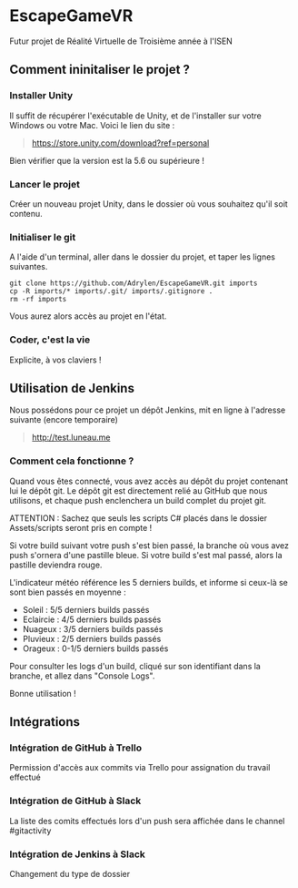# EscapeGameVR

Futur projet de Réalité Virtuelle de Troisième année à l'ISEN

## Comment ininitaliser le projet ?

### Installer Unity

Il suffit de récupérer l'exécutable de Unity, et de l'installer sur votre Windows ou votre Mac.
Voici le lien du site : 
> https://store.unity.com/download?ref=personal

Bien vérifier que la version est la 5.6 ou supérieure !

### Lancer le projet

Créer un nouveau projet Unity, dans le dossier où vous souhaitez qu'il soit contenu.

### Initialiser le git

A l'aide d'un terminal, aller dans le dossier du projet, et taper les lignes suivantes.

```
git clone https://github.com/Adrylen/EscapeGameVR.git imports
cp -R imports/* imports/.git/ imports/.gitignore .
rm -rf imports
```

Vous aurez alors accès au projet en l'état.

### Coder, c'est la vie

Explicite, à vos claviers !

## Utilisation de Jenkins

Nous possédons pour ce projet un dépôt Jenkins, mit en ligne à l'adresse suivante (encore temporaire)

> http://test.luneau.me

### Comment cela fonctionne ?

Quand vous êtes connecté, vous avez accès au dépôt du projet contenant lui le dépôt git. Le dépôt git est directement relié au GitHub que nous utilisons, et chaque push enclenchera un build complet du projet git.

ATTENTION : Sachez que seuls les scripts C# placés dans le dossier Assets/scripts seront pris en compte !

Si votre build suivant votre push s'est bien passé, la branche où vous avez push s'ornera d'une pastille bleue.
Si votre build s'est mal passé, alors la pastille deviendra rouge.

L'indicateur météo référence les 5 derniers builds, et informe si ceux-là se sont bien passés en moyenne : 

* Soleil : 5/5 derniers builds passés
* Eclaircie : 4/5 derniers builds passés
* Nuageux : 3/5 derniers builds passés
* Pluvieux : 2/5 derniers builds passés
* Orageux : 0-1/5 derniers builds passés

Pour consulter les logs d'un build, cliqué sur son identifiant dans la branche, et allez dans "Console Logs".

Bonne utilisation !

## Intégrations

### Intégration de GitHub à Trello

Permission d'accès aux commits via Trello pour assignation du travail effectué

### Intégration de GitHub à Slack

La liste des comits effectués lors d'un push sera affichée dans le channel #gitactivity

### Intégration de Jenkins à Slack

Changement du type de dossier